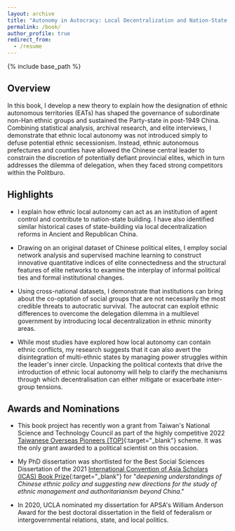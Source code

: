 ```yaml
---
layout: archive
title: "Autonomy in Autocracy: Local Decentralization and Nation-State Building in Post-1949 China"
permalink: /book/
author_profile: true
redirect_from:
  - /resume
---
```


{% include base_path %}

## Overview

In this book, I develop a new theory to explain how the designation of ethnic autonomous territories (EATs) has shaped the governance of subordinate non-Han ethnic groups and sustained the Party-state in post-1949 China. Combining statistical analysis, archival research, and elite interviews, I demonstrate that ethnic local autonomy was not introduced simply to defuse potential ethnic secessionism. Instead, ethnic autonomous prefectures and counties have allowed the Chinese central leader to constrain the discretion of potentially defiant provincial elites, which in turn addresses the dilemma of delegation, when they faced strong competitors within the Politburo. 

## Highlights

  - I explain how ethnic local autonomy can act as an institution of agent control and contribute to nation-state building. I have also identified similar historical cases of state-building via local decentralization reforms in Ancient and Republican China.

  - Drawing on an original dataset of Chinese political elites, I employ social network analysis and supervised machine learning to construct innovative quantitative indices of elite connectedness and the structural features of elite networks to examine the interplay of informal political ties and formal institutional changes.

  - Using cross-national datasets, I demonstrate that institutions can bring about the co-optation of social groups that are not necessarily the most credible threats to autocratic survival. The autocrat can exploit ethnic differences to overcome the delegation dilemma in a multilevel government by introducing local decentralization in ethnic minority areas.

  - While most studies have explored how local autonomy can contain ethnic conflicts, my research suggests that it can also avert the disintegration of multi-ethnic states by managing power struggles within the leader's inner circle. Unpacking the political contexts that drive the introduction of ethnic local autonomy will help to clarify the mechanisms through which decentralisation can either mitigate or exacerbate inter-group tensions.

## Awards and Nominations

  - This book project has recently won a grant from Taiwan's National Science and Technology Council as part of the highly competitive 2022 [Taiwanese Overseas Pioneers (TOP)](https://www.stpi.narl.org.tw/public/top.htm){:target="_blank"} scheme. It was the only grant awarded to a political scientist on this occasion.
  
  - My PhD dissertation was shortlisted for the Best Social Sciences Dissertation of the 2021 [International Convention of Asia Scholars (ICAS) Book Prize](https://www.iias.asia/the-newsletter/article/ibp-2021-english-language-edition-social-sciences){:target="_blank"} for "*deepening understandings of Chinese ethnic policy and suggesting new directions for the study of ethnic management and authoritarianism beyond China*."

  - In 2020, UCLA nominated my dissertation for APSA's William Anderson Award for the best doctoral dissertation in the field of federalism or intergovernmental relations, state, and local politics.